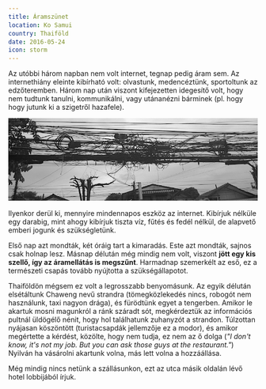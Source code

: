 ```yaml
---
title: Áramszünet
location: Ko Samui
country: Thaiföld
date: 2016-05-24
icon: storm
---
```


Az utóbbi három napban nem volt internet, tegnap pedig áram sem. Az internethiány eleinte kibírható volt: olvastunk, medencéztünk, sportoltunk az edzőteremben. Három nap után viszont kifejezetten idegesítő volt, hogy nem tudtunk tanulni, kommunikálni, vagy utánanézni bárminek (pl. hogy hogy jutunk ki a szigetről hazafele).

![vezetékek](../../img/vezetekek.jpg)

Ilyenkor derül ki, mennyire mindennapos eszköz az internet. Kibírjuk nélküle egy darabig, mint ahogy kibírjuk tiszta víz, fűtés és fedél nélkül, de alapvető emberi jogunk és szükségletünk.

Első nap azt mondták, két óráig tart a kimaradás. Este azt mondták, sajnos csak holnap lesz. Másnap délután még mindig nem volt, viszont __jött egy kis szellő, így az áramellátás is megszűnt__. Harmadnap szemerkélt az eső, ez a természeti csapás tovább nyújtotta a szükségállapotot.

Thaiföldön mégsem ez volt a legrosszabb benyomásunk. Az egyik délután elsétáltunk Chaweng nevű strandra (tömegközlekedés nincs, robogót nem használunk, taxi nagyon drága), és fürödtünk egyet a tengerben. Amikor le akartuk mosni magunkról a ránk száradt sót, megkérdeztük az információs pultnál üldögélő nénit, hogy hol találhatunk zuhanyzót a strandon. Túlzottan nyájasan köszöntött (turistacsapdák jellemzője ez a modor), és amikor megértette a kérdést, közölte, hogy nem tudja, ez nem az ő dolga (_"I don't know, it's not my job. But you can ask those guys at the restaurant."_) Nyilván ha vásárolni akartunk volna, más lett volna a hozzáállása.

Még mindig nincs netünk a szállásunkon, ezt az utca másik oldalán lévő hotel lobbijából írjuk.
